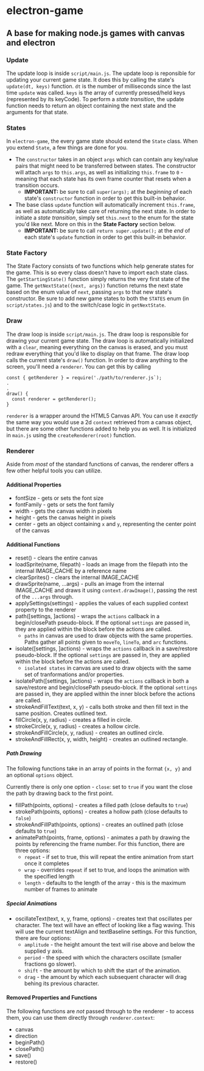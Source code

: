 # electron-game

## A base for making node.js games with canvas and electron

### Update

The update loop is inside `script/main.js`. The update loop is reponsible for updating your current game state. It does this by calling the state's `update(dt, keys)` function.
`dt` is the number of milliseconds since the last time `update` was called.
`keys` is the array of currently pressed/held keys (represented by its keyCode).
To perform a *state transition*, the update function needs to return an object containing the next state and the arguments for that state.

### States

In `electron-game`, the every game state should extend the `State` class. When you extend `State`, a few things are done for you.
* The `constructor` takes in an object `args` which can contain any key/value pairs that might need to be transferred between states. The constructor will attach `args` to `this.args`, as well as initializing `this.frame` to `0` - meaning that each state has its own frame counter that resets when a transition occurs.
    * **IMPORTANT:** be sure to call `super(args);` at the *beginning* of each state's `constructor` function in order to get this built-in behavior.
* The base class `update` function will automatically increment `this.frame`, as well as automatically take care of returning the next state. In order to initiate a *state transition*, simply set `this.next` to the enum for the state you'd like next. More on this in the **State Factory** section below.
    * **IMPORTANT:** be sure to call `return super.update();` at the *end* of each state's `update` function in order to get this built-in behavior.

### State Factory

The State Factory consists of two functions which help generate states for the game. This is so every class doesn't have to import each state class.
The `getStartingState()` function simply returns the very first state of the game.
The `getNextState({next, args})` function returns the next state based on the enum value of `next`, passing `args` to that new state's constructor. Be sure to add new game states to both the `STATES` enum (in `script/states.js`) and to the switch/case logic in `getNextState`.

### Draw

The draw loop is inside `script/main.js`. The draw loop is responsible for drawing your current game state. The draw loop is automatically initialized with a `clear`, meaning everything on the canvas is erased, and you must redraw everything that you'd like to display on that frame. The draw loop calls the current state's `draw()` function. In order to draw anything to the screen, you'll need a `renderer`. You can get this by calling

```
const { getRenderer } = require('./path/to/renderer.js`);
.
.
draw() {
  const renderer = getRenderer();
}
```

`renderer` is a wrapper around the HTML5 Canvas API. You can use it *exactly* the same way you would use a 2d `context` retrieved from a canvas object, but there are some other functions added to help you as well. It is initialized in `main.js` using the `createRenderer(root)` function.

### Renderer

Aside from *most* of the standard functions of canvas, the renderer offers a few other helpful tools you can utilize.

#### Additional Properties
* fontSize - gets or sets the font size
* fontFamily - gets or sets the font family
* width - gets the canvas width in pixels
* height - gets the canvas height in pixels
* center - gets an object containing `x` and `y`, representing the center point of the canvas

#### Additional Functions
* reset() - clears the entire canvas
* loadSprite(name, filepath) - loads an image from the filepath into the internal IMAGE_CACHE by a reference name
* clearSprites() - clears the internal IMAGE_CACHE
* drawSprite(name, ...args) - pulls an image from the internal IMAGE_CACHE and draws it using `context.drawImage()`, passing the rest of the `...args` through.
* applySettings(settings) - applies the values of each supplied context property to the renderer
* path([settings, ]actions) - wraps the `actions` callback in a begin/closePath pseudo-block. If the optional `settings` are passed in, they are applied within the block before the actions are called.
    * `paths` in canvas are used to draw objects with the same properties. Paths gather all points given to `moveTo`, `lineTo`, and `arc` functions.
* isolate([settings, ]actions) - wraps the `actions` callback in a save/restore pseudo-block. If the optional `settings` are passed in, they are applied within the block before the actions are called.
    * `isolated states` in canvas are used to draw objects with the same set of tranformations and/or properties.
* isolatePath([settings, ]actions) - wraps the `actions` callback in both a save/restore and begin/closePath pseudo-block. If the optional `settings` are passed in, they are applied within the inner block before the actions are called.
* strokeAndFillText(text, x, y) - calls both stroke and then fill text in the same position. Creates outlined text.
* fillCircle(x, y, radius) - creates a filled in circle.
* strokeCircle(x, y, radius) - creates a hollow circle.
* strokeAndFillCircle(x, y, radius) - creates an outlined circle.
* strokeAndFillRect(x, y, width, height) - creates an outlined rectangle.

##### Path Drawing
The following functions take in an array of points in the format `{x, y}` and an optional `options` object.

Currently there is only one option - `close`: set to `true` if you want the close the path by drawing back to the first point.
* fillPath(points, options) - creates a filled path (close defaults to `true`)
* strokePath(points, options) - creates a hollow path (close defaults to `false`)
* strokeAndFillPath(points, options) - creates an outlined path (close defaults to `true`)
* animatePath(points, frame, options) - animates a path by drawing the points by referencing the frame number. For this function, there are three options:
    * `repeat` - if set to true, this will repeat the entire animation from start once it completes
    * `wrap` - overrides `repeat` if set to true, and loops the animation with the specified length
    * `length` - defaults to the length of the array - this is the maximum number of frames to animate

##### Special Animations
* oscillateText(text, x, y, frame, options) - creates text that oscillates per character. The text will have an effect of looking like a flag waving. This will use the current textAlign and textBaseline settings. For this function, there are four options:
    * `amplitude` - the height amount the text will rise above and below the supplied y axis.
    * `period` - the speed with which the characters oscillate (smaller fractions go slower).
    * `shift` - the amount by which to shift the start of the animation.
    * `drag` - the amount by which each subsequent character will drag behing its previous character.

#### Removed Properties and Functions
The following functions are *not* passed through to the renderer - to access them, you can use them directly through `renderer.context`:
* canvas
* direction
* beginPath()
* closePath()
* save()
* restore()
